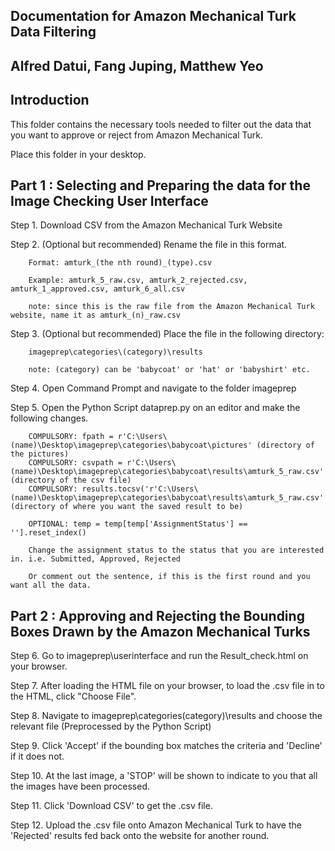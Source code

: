 

Documentation for Amazon Mechanical Turk Data Filtering
-------------------------------------------------------
Alfred Datui, Fang Juping, Matthew Yeo
-------------------------------------------------------
Introduction
--------------------------------------------------------

This folder contains the necessary tools needed to filter out the data that you want to approve or reject from Amazon Mechanical Turk.

Place this folder in your desktop.


Part 1 : Selecting and Preparing the data for the Image Checking User Interface
----------------------------------------------------------------------------------------

Step 1. Download CSV from the Amazon Mechanical Turk Website

Step 2. (Optional but recommended) Rename the file in this format. 

		Format:	amturk_(the nth round)_(type).csv

		Example: amturk_5_raw.csv, amturk_2_rejected.csv, amturk_1_approved.csv, amturk_6_all.csv

		note: since this is the raw file from the Amazon Mechanical Turk website, name it as amturk_(n)_raw.csv

Step 3. (Optional but recommended) Place the file in the following directory:  

		imageprep\categories\(category)\results

		note: (category) can be 'babycoat' or 'hat' or 'babyshirt' etc.

Step 4. Open Command Prompt and navigate to the folder imageprep

Step 5. Open the Python Script dataprep.py on an editor and make the following changes.

		COMPULSORY: fpath = r'C:\Users\(name)\Desktop\imageprep\categories\babycoat\pictures' (directory of the pictures)
		COMPULSORY: csvpath = r'C:\Users\(name)\Desktop\imageprep\categories\babycoat\results\amturk_5_raw.csv' (directory of the csv file)
		COMPULSORY: results.tocsv('r'C:\Users\(name)\Desktop\imageprep\categories\babycoat\results\amturk_5_raw.csv'') (directory of where you want the saved result to be)

		OPTIONAL: temp = temp[temp['AssignmentStatus'] == ''].reset_index() 

		Change the assignment status to the status that you are interested in. i.e. Submitted, Approved, Rejected

		Or comment out the sentence, if this is the first round and you want all the data.




Part 2 : Approving and Rejecting the Bounding Boxes Drawn by the Amazon Mechanical Turks
----------------------------------------------------------------------------------------

Step 6. Go to imageprep\userinterface and run the Result_check.html on your browser.

Step 7. After loading the HTML file on your browser, to load the .csv file in to the HTML, click "Choose File".

Step 8. Navigate to imageprep\categories\(category)\results and choose the relevant file (Preprocessed by the Python Script)

Step 9. Click 'Accept' if the bounding box matches the criteria and 'Decline' if it does not.

Step 10. At the last image, a 'STOP' will be shown to indicate to you that all the images have been processed.

Step 11. Click 'Download CSV' to get the .csv file.

Step 12. Upload the .csv file onto Amazon Mechanical Turk to have the 'Rejected' results fed back onto the website for another round. 


